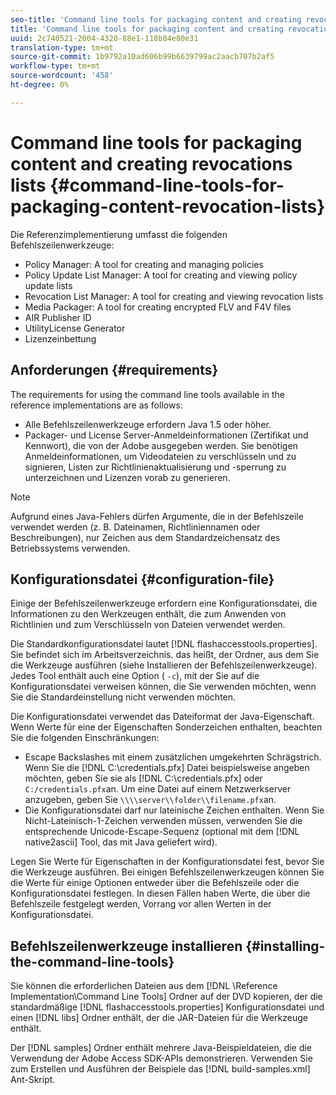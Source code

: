 ```yaml
---
seo-title: 'Command line tools for packaging content and creating revocations lists '
title: 'Command line tools for packaging content and creating revocations lists '
uuid: 2c740521-2004-4320-88e1-118b84e80e31
translation-type: tm+mt
source-git-commit: 1b9792a10ad606b99b6639799ac2aacb707b2af5
workflow-type: tm+mt
source-wordcount: '458'
ht-degree: 0%

---
```



# Command line tools for packaging content and creating revocations lists {#command-line-tools-for-packaging-content-revocation-lists}

Die Referenzimplementierung umfasst die folgenden Befehlszeilenwerkzeuge:

* Policy Manager: A tool for creating and managing policies
* Policy Update List Manager: A tool for creating and viewing policy update lists
* Revocation List Manager: A tool for creating and viewing revocation lists
* Media Packager: A tool for creating encrypted FLV and F4V files
* AIR Publisher ID
* UtilityLicense Generator
* Lizenzeinbettung

## Anforderungen {#requirements}

The requirements for using the command line tools available in the reference implementations are as follows:

* Alle Befehlszeilenwerkzeuge erfordern Java 1.5 oder höher.
* Packager- und License Server-Anmeldeinformationen (Zertifikat und Kennwort), die von der Adobe ausgegeben werden. Sie benötigen Anmeldeinformationen, um Videodateien zu verschlüsseln und zu signieren, Listen zur Richtlinienaktualisierung und -sperrung zu unterzeichnen und Lizenzen vorab zu generieren.

>[!NOTE]
>
>Aufgrund eines Java-Fehlers dürfen Argumente, die in der Befehlszeile verwendet werden (z. B. Dateinamen, Richtliniennamen oder Beschreibungen), nur Zeichen aus dem Standardzeichensatz des Betriebssystems verwenden.

## Konfigurationsdatei {#configuration-file}

Einige der Befehlszeilenwerkzeuge erfordern eine Konfigurationsdatei, die Informationen zu den Werkzeugen enthält, die zum Anwenden von Richtlinien und zum Verschlüsseln von Dateien verwendet werden.

Die Standardkonfigurationsdatei lautet [!DNL flashaccesstools.properties]. Sie befindet sich im Arbeitsverzeichnis. das heißt, der Ordner, aus dem Sie die Werkzeuge ausführen (siehe Installieren der Befehlszeilenwerkzeuge). Jedes Tool enthält auch eine Option ( `-c`), mit der Sie auf die Konfigurationsdatei verweisen können, die Sie verwenden möchten, wenn Sie die Standardeinstellung nicht verwenden möchten.

Die Konfigurationsdatei verwendet das Dateiformat der Java-Eigenschaft. Wenn Werte für eine der Eigenschaften Sonderzeichen enthalten, beachten Sie die folgenden Einschränkungen:

* Escape Backslashes mit einem zusätzlichen umgekehrten Schrägstrich. Wenn Sie die [!DNL C:\credentials.pfx] Datei beispielsweise angeben möchten, geben Sie sie als [!DNL C:\\credentials.pfx] oder `C:/credentials.pfx`an. Um eine Datei auf einem Netzwerkserver anzugeben, geben Sie `\\\\server\\folder\\filename.pfx`an.
* Die Konfigurationsdatei darf nur lateinische Zeichen enthalten. Wenn Sie Nicht-Lateinisch-1-Zeichen verwenden müssen, verwenden Sie die entsprechende Unicode-Escape-Sequenz (optional mit dem [!DNL native2ascii] Tool, das mit Java geliefert wird).

Legen Sie Werte für Eigenschaften in der Konfigurationsdatei fest, bevor Sie die Werkzeuge ausführen. Bei einigen Befehlszeilenwerkzeugen können Sie die Werte für einige Optionen entweder über die Befehlszeile oder die Konfigurationsdatei festlegen. In diesen Fällen haben Werte, die über die Befehlszeile festgelegt werden, Vorrang vor allen Werten in der Konfigurationsdatei.

## Befehlszeilenwerkzeuge installieren  {#installing-the-command-line-tools}

Sie können die erforderlichen Dateien aus dem [!DNL \Reference Implementation\Command Line Tools] Ordner auf der DVD kopieren, der die standardmäßige [!DNL flashaccesstools.properties] Konfigurationsdatei und einen [!DNL libs] Ordner enthält, der die JAR-Dateien für die Werkzeuge enthält.

Der [!DNL samples] Ordner enthält mehrere Java-Beispieldateien, die die Verwendung der Adobe Access SDK-APIs demonstrieren. Verwenden Sie zum Erstellen und Ausführen der Beispiele das [!DNL build-samples.xml] Ant-Skript.
